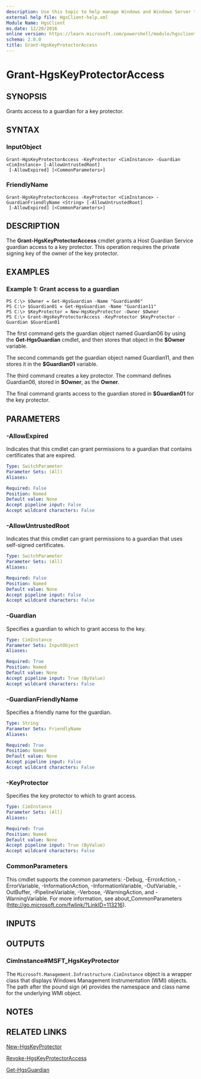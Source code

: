 ```yaml
---
description: Use this topic to help manage Windows and Windows Server technologies with Windows PowerShell.
external help file: HgsClient-help.xml
Module Name: HgsClient
ms.date: 12/20/2016
online version: https://learn.microsoft.com/powershell/module/hgsclient/grant-hgskeyprotectoraccess?view=windowsserver2016-ps&wt.mc_id=ps-gethelp
schema: 2.0.0
title: Grant-HgsKeyProtectorAccess
---
```


# Grant-HgsKeyProtectorAccess

## SYNOPSIS
Grants access to a guardian for a key protector.

## SYNTAX

### InputObject
```
Grant-HgsKeyProtectorAccess -KeyProtector <CimInstance> -Guardian <CimInstance> [-AllowUntrustedRoot]
 [-AllowExpired] [<CommonParameters>]
```

### FriendlyName
```
Grant-HgsKeyProtectorAccess -KeyProtector <CimInstance> -GuardianFriendlyName <String> [-AllowUntrustedRoot]
 [-AllowExpired] [<CommonParameters>]
```

## DESCRIPTION
The **Grant-HgsKeyProtectorAccess** cmdlet grants a Host Guardian Service guardian access to a key protector.
This operation requires the private signing key of the owner of the key protector.

## EXAMPLES

### Example 1: Grant access to a guardian
```
PS C:\> $Owner = Get-HgsGuardian -Name "Guardian06"
PS C:\> $Guardian01 = Get-HgsGuardian -Name "Guardian11"
PS C:\> $KeyProtector = New-HgsKeyProtector -Owner $Owner 
PS C:\> Grant-HgsKeyProtectorAccess -KeyProtector $KeyProtector -Guardian $Guardian01
```

The first command gets the guardian object named Guardian06 by using the **Get-HgsGuardian** cmdlet, and then stores that object in the **$Owner** variable.

The second commands get the guardian object named Guardian11, and then stores it in the **$Guardian01** variable.

The third command creates a key protector.
The command defines Guardian06, stored in **$Owner**, as the **Owner**.

The final command grants access to the guardian stored in **$Guardian01** for the key protector.

## PARAMETERS

### -AllowExpired
Indicates that this cmdlet can grant permissions to a guardian that contains certificates that are expired.

```yaml
Type: SwitchParameter
Parameter Sets: (All)
Aliases: 

Required: False
Position: Named
Default value: None
Accept pipeline input: False
Accept wildcard characters: False
```

### -AllowUntrustedRoot
Indicates that this cmdlet can grant permissions to a guardian that uses self-signed certificates.

```yaml
Type: SwitchParameter
Parameter Sets: (All)
Aliases: 

Required: False
Position: Named
Default value: None
Accept pipeline input: False
Accept wildcard characters: False
```

### -Guardian
Specifies a guardian to which to grant access to the key.

```yaml
Type: CimInstance
Parameter Sets: InputObject
Aliases: 

Required: True
Position: Named
Default value: None
Accept pipeline input: True (ByValue)
Accept wildcard characters: False
```

### -GuardianFriendlyName
Specifies a friendly name for the guardian.

```yaml
Type: String
Parameter Sets: FriendlyName
Aliases: 

Required: True
Position: Named
Default value: None
Accept pipeline input: False
Accept wildcard characters: False
```

### -KeyProtector
Specifies the key protector to which to grant access.

```yaml
Type: CimInstance
Parameter Sets: (All)
Aliases: 

Required: True
Position: Named
Default value: None
Accept pipeline input: True (ByValue)
Accept wildcard characters: False
```

### CommonParameters
This cmdlet supports the common parameters: -Debug, -ErrorAction, -ErrorVariable, -InformationAction, -InformationVariable, -OutVariable, -OutBuffer, -PipelineVariable, -Verbose, -WarningAction, and -WarningVariable. For more information, see about_CommonParameters (http://go.microsoft.com/fwlink/?LinkID=113216).

## INPUTS

## OUTPUTS

### CimInstance#MSFT_HgsKeyProtector
The `Microsoft.Management.Infrastructure.CimInstance` object is a wrapper class that displays Windows Management Instrumentation (WMI) objects.
The path after the pound sign (`#`) provides the namespace and class name for the underlying WMI object.

## NOTES

## RELATED LINKS

[New-HgsKeyProtector](./New-HgsKeyProtector.md)

[Revoke-HgsKeyProtectorAccess](./Revoke-HgsKeyProtectorAccess.md)

[Get-HgsGuardian](./Get-HgsGuardian.md)

